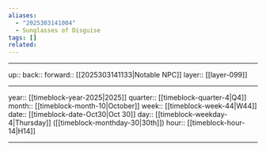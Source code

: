 ```yaml
---
aliases:
  - "2025303141004"
  - Sunglasses of Disguise
tags: []
related:
---
```




***

up:: 
back:: 
forward:: [[2025303141133|Notable NPC]]
layer:: [[layer-099]]

***

year:: [[timeblock-year-2025|2025]]
quarter:: [[timeblock-quarter-4|Q4]]
month:: [[timeblock-month-10|October]]
week:: [[timeblock-week-44|W44]]
date:: [[timeblock-date-Oct30|Oct 30]]
day:: [[timeblock-weekday-4|Thursday]] ([[timeblock-monthday-30|30th]])
hour:: [[timeblock-hour-14|H14]]

***
